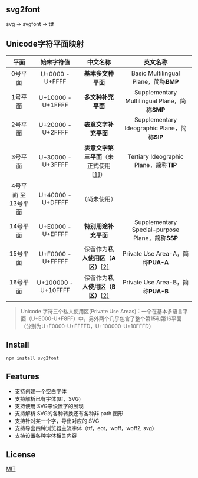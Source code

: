 ## svg2font
svg -> svgfont -> ttf 

## Unicode字符平面映射

|        平面         |     始末字符值      |                           中文名称                           |                     英文名称                     |
| :-----------------: | :-----------------: | :----------------------------------------------------------: | :----------------------------------------------: |
|       0号平面       |   U+0000 - U+FFFF   |                      **基本多文种平面**                      |      Basic Multilingual Plane，简称**BMP**       |
|       1号平面       |  U+10000 - U+1FFFF  |                      **多文种补充平面**                      |  Supplementary Multilingual Plane，简称**SMP**   |
|       2号平面       |  U+20000 - U+2FFFF  |                     **表意文字补充平面**                     |   Supplementary Ideographic Plane，简称**SIP**   |
|       3号平面       |  U+30000 - U+3FFFF  | **表意文字第三平面**（未正式使用[[1\]](https://zh.wikipedia.org/wiki/Unicode字符平面映射#cite_note-1)） |     Tertiary Ideographic Plane，简称**TIP**      |
| 4号平面 至 13号平面 |  U+40000 - U+DFFFF  |                         （尚未使用）                         |                                                  |
|      14号平面       |  U+E0000 - U+EFFFF  |                     **特别用途补充平面**                     | Supplementary Special-purpose Plane，简称**SSP** |
|      15号平面       |  U+F0000 - U+FFFFF  | 保留作为**私人使用区（A区）**[[2\]](https://zh.wikipedia.org/wiki/Unicode字符平面映射#cite_note-PUA-2) |        Private Use Area-A，简称**PUA-A**         |
|      16号平面       | U+100000 - U+10FFFF | 保留作为**私人使用区（B区）**[[2\]](https://zh.wikipedia.org/wiki/Unicode字符平面映射#cite_note-PUA-2) |        Private Use Area-B，简称**PUA-B**         |

> Unicode 字符三个私人使用区(Private Use Areas)：一个在基本多语言平面（U+E000-U+F8FF）中，另外两个几乎包含了整个第15和第16平面（分别为U+F0000-U+FFFFD，U+100000-U+10FFFD）

## Install 

```
npm install svg2font
```

## Features

- 支持创建一个空白字体
- 支持解析已有字体(ttf，SVG)
- 支持使用 SVG来设置字的展现
- 支持解析 SVG的各种转换还有各种非 path 图形
- 支持针对某一个字，导出对应的 SVG
- 支持导出四种浏览器主流字体（ttf，eot，woff，woff2, svg）
- 支持设置各种字体相关内容

## License

[MIT](./LICENSE)

